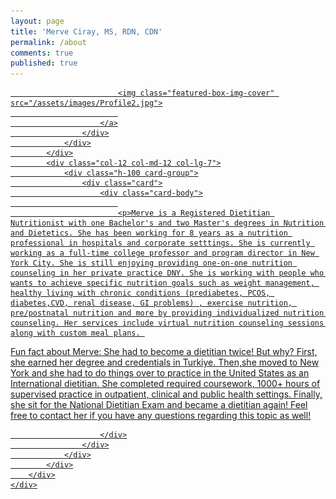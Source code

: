 ```yaml
---
layout: page
title: 'Merve Ciray, MS, RDN, CDN'
permalink: /about
comments: true
published: true
---
```


<!--<div class="row justify-content-between">
<div class="col-md-12 pr-5">

<p> Merve is a Registered Dietitian Nutritionist with one Bachelor's and two Master's degrees in Nutrition and Dietetics. She has been working for 8 years as a nutrition professional in hospitals and corporate setttings. She is currently working as a full-time college professor and program director in New York City. She is still enjoying providing one-on-one nutrition counseling in her private practice DNY. She is working with people who wants to achieve specific nutrition goals such as weight management, healthy living with chronic conditions (prediabetes, PCOS, diabetes,CVD, renal disease, GI problems) , exercise nutrition, pre/postnatal nutrition and more by providing individualized nutrition counseling. Her services include virtual nutrition counseling sessions along with custom meal plans. As a multicultural dieitian, she values other cultures food and customs. Therefore, she is welcoming anyone who has a different background and wants to continue eating their ethnic foods.
</p>


<p class="mb-5"><img class="shadow-lg" src="{{site.baseurl}}/assets/images/Profile2.jpg" alt="jekyll template mediumish" /></p>

<p>
I always love what I do and how I touch the life of people who I work with. I love sharing the happiness and joy of changes and results of my clients. Therefore, I decided to pursue my education to get my credentials to work as a Registered Dietitian in the US. Of course, it was not easy to go back to school while just starting to live in a different country as a newly married woman who already been a dietitian. I have been through blood, sweat, and tears involved in getting my credentials but I am so glad I did it. Here is my story, I am looking forward to meet you and listen yours!
</p>

</div>


</div> --> 

<section class="featured-posts">
<div class="col-12 mb-30px">
    <div class="listfeaturedtag h-100">
        <div class="row h-100">
            <div class="col-12 col-md-12 col-lg-5 pr-lg-0">
                <div class="h-100">
                    <div class="wrapthumbnail">
                        <a href="/mediumish-theme-jekyll/quick-start-guide/">
                            
                            <img class="featured-box-img-cover" src="/assets/images/Profile2.jpg">
                            
                        </a>
                    </div>
                </div>
            </div>
            <div class="col-12 col-md-12 col-lg-7">
                <div class="h-100 card-group">
                    <div class="card">
                        <div class="card-body">
                            
                            <p>Merve is a Registered Dietitian Nutritionist with one Bachelor's and two Master's degrees in Nutrition and Dietetics. She has been working for 8 years as a nutrition professional in hospitals and corporate setttings. She is currently working as a full-time college professor and program director in New York City. She is still enjoying providing one-on-one nutrition counseling in her private practice DNY. She is working with people who wants to achieve specific nutrition goals such as weight management, healthy living with chronic conditions (prediabetes, PCOS, diabetes,CVD, renal disease, GI problems) , exercise nutrition, pre/postnatal nutrition and more by providing individualized nutrition counseling. Her services include virtual nutrition counseling sessions along with custom meal plans. 
</p> Fun fact about Merve: She had to become a dietitian twice! But why? First, she earned her degree and credentials in Turkiye. Then,she moved to New York and she had to do things over to practice in the United States as an International dietitian. She completed required coursework, 1000+ hours of supervised practice in outpatient, clinical and public health settings. Finally, she sit for the National Dietitian Exam and became a dietitian again! Feel free to contact her if you have any questions regarding this topic as well!  
<p>

</p>

                        </div>
                    </div>
                </div>
            </div>
        </div>
    </div>
</div>
<!-- end post 
    </div> -->
</section>
